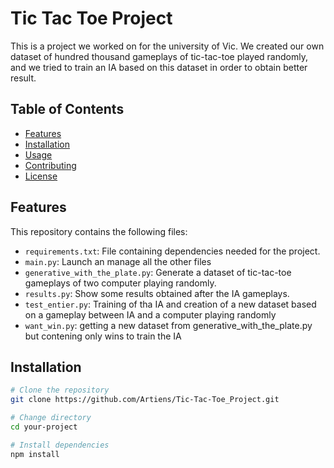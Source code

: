 # Tic Tac Toe Project

This is a project we worked on for the university of Vic. We created our own dataset of hundred thousand gameplays of tic-tac-toe played randomly, and we tried to train an IA based on this dataset in order to obtain better result.

## Table of Contents

- [Features](#features)
- [Installation](#installation)
- [Usage](#usage)
- [Contributing](#contributing)
- [License](#license)

## Features

This repository contains the following files:

- `requirements.txt`: File containing dependencies needed for the project.
- `main.py`: Launch an manage all the other files
- `generative_with_the_plate.py`: Generate a dataset of tic-tac-toe gameplays of two computer playing randomly.
- `results.py`: Show some results obtained after the IA gameplays.
- `test_entier.py`: Training of tha IA and creation of a new dataset based on a gameplay between IA and a computer playing randomly
- `want_win.py`: getting a new dataset from generative_with_the_plate.py but contening only wins to train the IA

## Installation



```bash
# Clone the repository
git clone https://github.com/Artiens/Tic-Tac-Toe_Project.git

# Change directory
cd your-project

# Install dependencies
npm install
